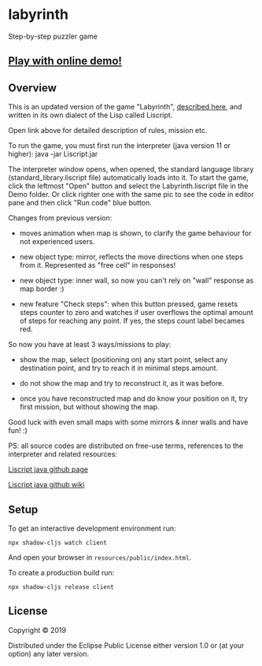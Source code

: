 # labyrinth

Step-by-step puzzler game

## [Play with online demo!](https://codepen.io/Ivana4977517cb5/full/raaPVJG)

## Overview

This is an updated version of the game "Labyrinth", [described here](https://ivanov-andrey.itch.io/labyrinth), and written in its own dialect of the Lisp called Liscript.

Open link above for detailed description of rules, mission etc.

To run the game, you must first run the interpreter (java version 11 or higher): java -jar Liscript.jar

The interpreter window opens, when opened, the standard language library (standard_library.liscript file) automatically loads into it.
To start the game, click the leftmost "Open" button and select the Labyrinth.liscript file in the Demo folder. Or click righter one with the same pic to see the code in editor pane and then click "Run code" blue button.

Changes from previous version:

- moves animation when map is shown, to clarify the game behaviour for not experienced users.

- new object type: mirror, reflects the move directions when one steps from it. Represented as "free cell" in responses!

- new object type: inner wall, so now you can't rely on "wall" response as map border :)

- new feature "Check steps": when this button pressed, game resets steps counter to zero and watches if user overflows the optimal amount of steps for reaching any point. If yes, the steps count label becames red.

So now you have at least 3 ways/missions to play:

- show the map, select (positioning on) any start point, select any destination point, and try to reach it in minimal steps amount.

- do not show the map and try to reconstruct it, as it was before.

- once you have reconstructed map and do know your position on it, try first mission, but without showing the map.

Good luck with even small maps with some mirrors & inner walls and have fun! :)

PS: all source codes are distributed on free-use terms, references to the interpreter and related resources:

[Liscript java github page](https://github.com/Ivana-/Liscript-GUI-Java-Swing)

[Liscript java github wiki](https://github.com/Ivana-/Liscript-GUI-Java-Swing/wiki/Liscript-short-overview)


## Setup

To get an interactive development environment run:

    npx shadow-cljs watch client

And open your browser in `resources/public/index.html`.

To create a production build run:

    npx shadow-cljs release client

## License

Copyright © 2019

Distributed under the Eclipse Public License either version 1.0 or (at your option) any later version.